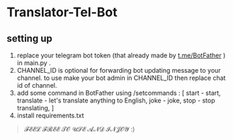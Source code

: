 # Translator-Tel-Bot

## setting up
1. replace your telegram bot token (that already made by [t.me/BotFather](https://t.me/BotFather) ) in main.py .
2. CHANNEL_ID is optional for forwarding bot updating message to your channel. to use make your bot admin in CHANNEL_ID then replace chat id of channel.
3. add some command in BotFather using /setcommands : [
start - start,
translate - let's translate anything to English,
joke - joke,
stop - stop translating,
]
4. install requirements.txt


> 𝓕𝓔𝓔𝓛 𝓕𝓡𝓔𝓔 𝓣𝓞 𝓤𝓢𝓔 𝓐𝓝𝓓 𝓘𝓝𝓙𝓞𝓨 :)
